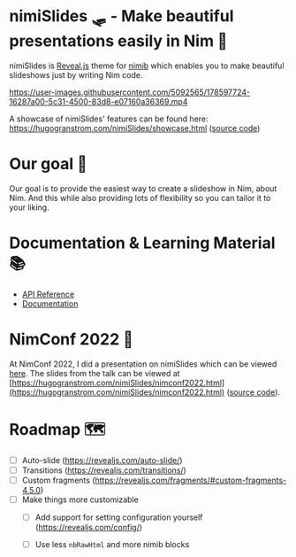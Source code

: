 # nimiSlides 🛷 - Make beautiful presentations easily in Nim 👑

nimiSlides is [Reveal.js](https://revealjs.com/) theme for [nimib](https://github.com/pietroppeter/nimib) which enables you to make beautiful slideshows just by writing Nim code.

https://user-images.githubusercontent.com/5092565/178597724-16287a00-5c31-4500-83d8-e07160a36369.mp4

A showcase of nimiSlides' features can be found here: https://hugogranstrom.com/nimiSlides/showcase.html ([source code](https://github.com/HugoGranstrom/nimiSlides/blob/main/docsrc/showcase.nim))

# Our goal 🥇
Our goal is to provide the easiest way to create a slideshow in Nim, about Nim. And this while also providing
lots of flexibility so you can tailor it to your liking.

# Documentation & Learning Material 📚
- [API Reference](https://hugogranstrom.com/nimiSlides/docs/nimiSlides.html)
- [Documentation](https://hugogranstrom.com/nimiSlides)

# NimConf 2022 👑
At NimConf 2022, I did a presentation on nimiSlides which can be viewed [here](https://www.youtube.com/watch?v=Sf1TndCcIlU&list=PLxLdEZg8DRwSQQaK0UVRd1DaetVc3lIwr&index=7). The slides from the talk can be viewed at [https://hugogranstrom.com/nimiSlides/nimconf2022.html](https://hugogranstrom.com/nimiSlides/nimconf2022.html) ([source code](https://github.com/HugoGranstrom/nimiSlides/blob/main/docsrc/nimconf2022.nim)).

# Roadmap 🗺
- [ ] Auto-slide (https://revealjs.com/auto-slide/)
- [ ] Transitions (https://revealjs.com/transitions/)
- [ ] Custom fragments (https://revealjs.com/fragments/#custom-fragments-4.5.0)
- [ ] Make things more customizable
  - [ ] Add support for setting configuration yourself (https://revealjs.com/config/)
  - [ ] Use less `nbRawHtml` and more nimib blocks

